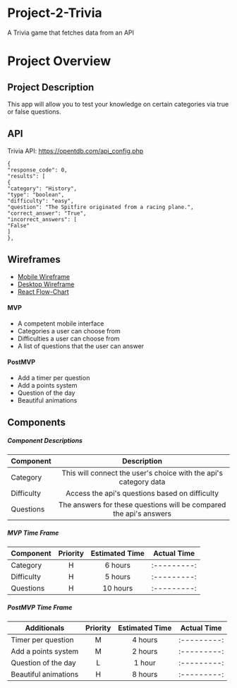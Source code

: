 # Project-2-Trivia
A Trivia game that fetches data from an API
# Project Overview

## Project Description

This app will allow you to test your knowledge on certain categories via true or false questions.

## API

Trivia API:
https://opentdb.com/api_config.php

```
{
"response_code": 0,
"results": [
{
"category": "History",
"type": "boolean",
"difficulty": "easy",
"question": "The Spitfire originated from a racing plane.",
"correct_answer": "True",
"incorrect_answers": [
"False"
]
},
```

## Wireframes

- [Mobile Wireframe](https://i.imgur.com/2gdPh3N.jpg)
- [Desktop Wireframe](https://i.imgur.com/W3CMn5g.jpg)
- [React Flow-Chart](https://i.imgur.com/OvagLrk.jpg)


#### MVP

- A competent mobile interface
- Categories a user can choose from
- Difficulties a user can choose from
- A list of questions that the user can answer

#### PostMVP

- Add a timer per question
- Add a points system
- Question of the day
- Beautiful animations

## Components

##### Component Descriptions

| Component      |                           Description                            |
| -------------- | :-------------------------------------------------------------:  |
| Category	 |This will connect the user's choice with the api's category data  |
| Difficulty   	 |   Access the api's questions based on difficulty                 |
| Questions      |The answers for these questions will be compared the api's answers|

##### MVP Time Frame

| Component    | Priority | Estimated Time | Actual Time |
| ------------ | :------: | :------------: | :---------: |
| Category     | H  	  | 6 hours	   | :---------: |
| Difficulty   | H	  | 5 hours  	   | :---------: |
| Questions    | H 	  | 10 hours 	   | :---------: |


##### PostMVP Time Frame

| Additionals          | Priority | Estimated Time | Actual Time |
| -------------------- | :------: | :------------: | :---------: |
| Timer per question   | M  	  | 4 hours	   | :---------: |
| Add a points system  | M	  | 2 hours  	   | :---------: |
| Question of the day  | L 	  | 1 hour	   | :---------: |
| Beautiful animations | H 	  | 8 hours	   | :---------: |
